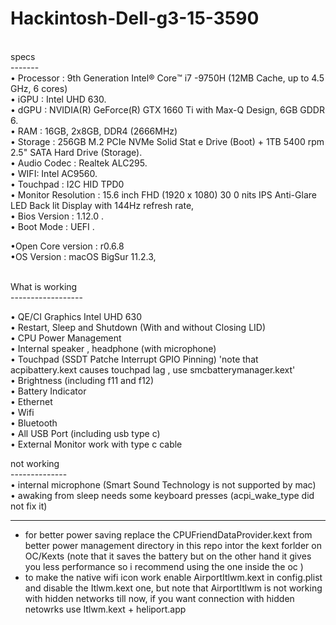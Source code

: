 # Hackintosh-Dell-g3-15-3590<br>
<br>
specs<br>
-------<br>
• Processor : 9th Generation Intel®️ Core™️ i7 -9750H (12MB Cache, up to 4.5 GHz, 6 cores) <br>
• iGPU : Intel UHD 630. <br>
• dGPU :  NVIDIA(R) GeForce(R) GTX 1660 Ti with Max-Q Design, 6GB GDDR 6. <br>
• RAM : 16GB, 2x8GB, DDR4 (2666MHz) <br>
• Storage : 256GB M.2 PCIe NVMe Solid Stat e Drive (Boot) + 1TB 5400 rpm 2.5" SATA Hard Drive (Storage). <br>
• Audio Codec : Realtek ALC295. <br>
• WIFI: Intel AC9560. <br>
• Touchpad : I2C HID TPD0<br>
• Monitor Resolution : 15.6 inch FHD (1920 x 1080) 30 0 nits IPS Anti-Glare LED Back lit Display with 144Hz refresh rate,<br>
• Bios Version : 1.12.0 .<br>
• Boot Mode : UEFI .<br>


•Open Core version : r0.6.8<br>
•OS Version : macOS BigSur 11.2.3,<br>

<br>
What is working<br>
------------------<br>

• QE/CI Graphics Intel UHD 630 <br>
• Restart, Sleep and Shutdown (With and without Closing LID) <br>
• CPU Power Management <br>
• Internal speaker , headphone (with microphone) <br>
• Touchpad (SSDT Patche Interrupt GPIO Pinning) 'note that acpibattery.kext causes touchpad lag , use smcbatterymanager.kext' <br>
• Brightness (including f11 and f12) <br>
• Battery Indicator <br>
• Ethernet  
• Wifi <br>
• Bluetooth <br>
• All USB Port (including usb type c) <br>
• External Monitor work with type c cable

not working<br>
--------------<br>
• internal microphone (Smart Sound Technology is not supported by mac)<br>
• awaking from sleep needs some keyboard presses (acpi_wake_type did not fix it)


-----------------------------------------------------------------------------------------------------------------------------

* for better power saving replace the CPUFriendDataProvider.kext from better power management directory in this repo intor the kext
  forlder on OC/Kexts (note that it saves the battery but on the other hand it gives you less performance so i recommend using the one inside the oc )
* to make the native wifi icon work enable AirportItlwm.kext in config.plist and disable the Itlwm.kext one, but note that AirportItlwm is not working with hidden networks till now, if you want connection with hidden netowrks use Itlwm.kext + heliport.app 
